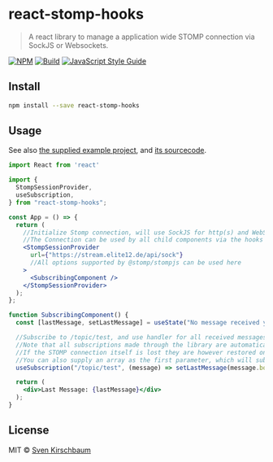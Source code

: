 # react-stomp-hooks

> A react library to manage a application wide STOMP connection via SockJS or Websockets.

[![NPM](https://img.shields.io/npm/v/react-stomp-hooks.svg)](https://www.npmjs.com/package/react-stomp-hooks) [![Build](https://github.com/SvenKirschbaum/react-stomp-hooks/actions/workflows/build.yaml/badge.svg)](https://github.com/SvenKirschbaum/react-stomp-hooks/actions/workflows/build.yaml/) [![JavaScript Style Guide](https://img.shields.io/badge/code_style-standard-brightgreen.svg)](https://standardjs.com)

## Install

```bash
npm install --save react-stomp-hooks
```

## Usage

See also [the supplied example project](https://svenkirschbaum.github.io/react-stomp-hooks/), and [its sourcecode](example/src/App.jsx).

```jsx
import React from 'react'

import {
  StompSessionProvider,
  useSubscription,
} from "react-stomp-hooks";

const App = () => {
  return (
    //Initialize Stomp connection, will use SockJS for http(s) and WebSocket for ws(s)
    //The Connection can be used by all child components via the hooks or hocs.
    <StompSessionProvider
      url={"https://stream.elite12.de/api/sock"}
      //All options supported by @stomp/stompjs can be used here
    >
      <SubscribingComponent />
    </StompSessionProvider>
  );
};

function SubscribingComponent() {
  const [lastMessage, setLastMessage] = useState("No message received yet");

  //Subscribe to /topic/test, and use handler for all received messages
  //Note that all subscriptions made through the library are automatically removed when their owning component gets unmounted.
  //If the STOMP connection itself is lost they are however restored on reconnect.
  //You can also supply an array as the first parameter, which will subscribe to all destinations in the array
  useSubscription("/topic/test", (message) => setLastMessage(message.body));

  return (
    <div>Last Message: {lastMessage}</div>
  );
}
```

## License

MIT © [Sven Kirschbaum](https://github.com/SvenKirschbaum)
